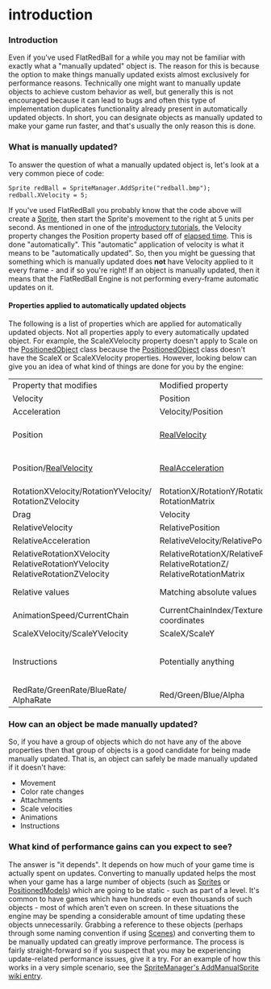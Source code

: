 # introduction

### Introduction

Even if you've used FlatRedBall for a while you may not be familiar with exactly what a "manually updated" object is. The reason for this is because the option to make things manually updated exists almost exclusively for performance reasons. Technically one might want to manually update objects to achieve custom behavior as well, but generally this is not encouraged because it can lead to bugs and often this type of implementation duplicates functionality already present in automatically updated objects. In short, you can designate objects as manually updated to make your game run faster, and that's usually the only reason this is done.

### What is manually updated?

To answer the question of what a manually updated object is, let's look at a very common piece of code:

```
Sprite redBall = SpriteManager.AddSprite("redball.bmp");
redball.XVelocity = 5;
```

If you've used FlatRedBall you probably know that the code above will create a [Sprite](../../../../../frb/docs/index.php), then start the Sprite's movement to the right at 5 units per second. As mentioned in one of the [introductory tutorials](../../../../../frb/docs/index.php), the Velocity property changes the Position property based off of [elapsed time](../../../../../frb/docs/index.php). This is done "automatically". This "automatic" application of velocity is what it means to be "automatically updated". So, then you might be guessing that something which is manually updated does **not** have Velocity applied to it every frame - and if so you're right! If an object is manually updated, then it means that the FlatRedBall Engine is not performing every-frame automatic updates on it.

#### Properties applied to automatically updated objects

The following is a list of properties which are applied for automatically updated objects. Not all properties apply to every automatically updated object. For example, the ScaleXVelocity property doesn't apply to Scale on the [PositionedObject](../../../../../frb/docs/index.php) class because the [PositionedObject](../../../../../frb/docs/index.php) class doesn't have the ScaleX or ScaleXVelocity properties. However, looking below can give you an idea of what kind of things are done for you by the engine:

|                                                                                              |                                                                                         |                                                                                                    |
| -------------------------------------------------------------------------------------------- | --------------------------------------------------------------------------------------- | -------------------------------------------------------------------------------------------------- |
| Property that modifies                                                                       | Modified property                                                                       | Notes                                                                                              |
| Velocity                                                                                     | Position                                                                                |                                                                                                    |
| Acceleration                                                                                 | Velocity/Position                                                                       |                                                                                                    |
| Position                                                                                     | [RealVelocity](../../../../../frb/docs/index.php#Real_Velocity_and_Acceleration)     | If [KeepTrackOfReal](../../../../../frb/docs/index.php#Real_Velocity_and_Acceleration) is true. |
| Position/[RealVelocity](../../../../../frb/docs/index.php#Real_Velocity_and_Acceleration) | [RealAcceleration](../../../../../frb/docs/index.php#Real_Velocity_and_Acceleration) | If [KeepTrackOfReal](../../../../../frb/docs/index.php#Real_Velocity_and_Acceleration) is true. |
| RotationXVelocity/RotationYVelocity/ RotationZVelocity                                       | RotationX/RotationY/RotationZ RotationMatrix                                            |                                                                                                    |
| Drag                                                                                         | Velocity                                                                                |                                                                                                    |
| RelativeVelocity                                                                             | RelativePosition                                                                        |                                                                                                    |
| RelativeAcceleration                                                                         | RelativeVelocity/RelativePosition                                                       |                                                                                                    |
| RelativeRotationXVelocity RelativeRotationYVelocity RelativeRotationZVelocity                | RelativeRotationX/RelativeRotationY/ RelativeRotationZ/ RelativeRotationMatrix          |                                                                                                    |
| Relative values                                                                              | Matching absolute values                                                                | If Parent is not null.                                                                             |
| AnimationSpeed/CurrentChain                                                                  | CurrentChainIndex/Texture/Texture coordinates                                           |                                                                                                    |
| ScaleXVelocity/ScaleYVelocity                                                                | ScaleX/ScaleY                                                                           |                                                                                                    |
| Instructions                                                                                 | Potentially anything                                                                    | The engine calls Instructions on any IInstructable that it manages.                                |
| RedRate/GreenRate/BlueRate/ AlphaRate                                                        | Red/Green/Blue/Alpha                                                                    |                                                                                                    |

### How can an object be made manually updated?

So, if you have a group of objects which do not have any of the above properties then that group of objects is a good candidate for being made manually updated. That is, an object can safely be made manually updated if it doesn't have:

* Movement
* Color rate changes
* Attachments
* Scale velocities
* Animations
* Instructions

### What kind of performance gains can you expect to see?

The answer is "it depends". It depends on how much of your game time is actually spent on updates. Converting to manually updated helps the most when your game has a large number of objects (such as [Sprites](../../../../../frb/docs/index.php) or [PositionedModels](../../../../../frb/docs/index.php)) which are going to be static - such as part of a level. It's common to have games which have hundreds or even thousands of such objects - most of which aren't even on screen. In these situations the engine may be spending a considerable amount of time updating these objects unnecessarily. Grabbing a reference to these objects (perhaps through some naming convention if using [Scenes](../../../../../frb/docs/index.php)) and converting them to be manually updated can greatly improve performance. The process is fairly straight-forward so if you suspect that you may be experiencing update-related performance issues, give it a try. For an example of how this works in a very simple scenario, see the [SpriteManager's AddManualSprite wiki entry](../../../../../frb/docs/index.php).
